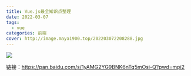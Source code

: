 ```yaml
---
title: Vue.js最全知识点整理
date: 2022-03-07
tags:
  - vue
categories: 前端
cover: http://image.maya1900.top/202203072208288.jpg
---
```


![](http://image.maya1900.top/202203072248809.png)

链接：https://pan.baidu.com/s/1yAMG2YG9BNK6nTq5mOsi-Q?pwd=mpi2


